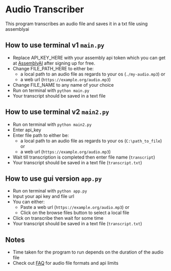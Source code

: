 # Audio Transcriber

This program transcribes an audio file and saves it in a txt file using assemblyai

## How to use terminal v1 `main.py`

- Replace API_KEY_HERE with your assembly api token which you can get at [AssemblyAI](https://www.assemblyai.com) after signing up for free.
- Change FILE_PATH_HERE to either be:
  - a local path to an audio file as regards to your os (`./my-audio.mp3`) or
  - a web url (`https://example.org/audio.mp3`)
- Change FILE_NAME to any name of your choice
- Run on terminal with `python main.py`
- Your transcript should be saved in a text file

## How to use terminal v2 `main2.py`

- Run on terminal with `python main2.py`
- Enter api_key
- Enter file path to either be:
  - a local path to an audio file as regards to your os (`C:\path_to_file`) or
  - a web url (`https://example.org/audio.mp3`)
- Wait till transcription is completed then enter file name (`transcript`)
- Your transcript should be saved in a text file (`transcript.txt`)

## How to use gui version `app.py`

- Run on terminal with `python app.py`
- Input your api key and file url
- You can either:
  - Paste a web url (`https://example.org/audio.mp3`) or
  - Click on the browse files button to select a local file
- Click on transcribe then wait for some time
- Your transcript should be saved in a text file (`transcript.txt`)

## Notes

- Time taken for the program to run depends on the duration of the audio file
- Check out [FAQ](https://www.assemblyai.com/docs/Concepts/faq) for audio file formats and api limits
